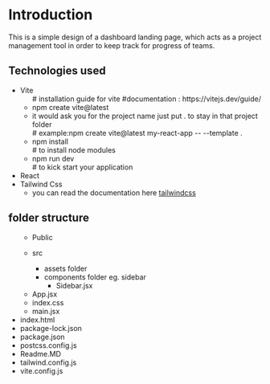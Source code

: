 <h1>Introduction</h1>
<p>This is a simple design of a dashboard landing page, which acts as a project management tool in order to keep track for progress of teams. </p>

<h2>Technologies used</h2>
<ul>
<li>Vite
<ul>
# installation guide for vite   
#documentation : https://vitejs.dev/guide/
<li>npm create vite@latest</li>
<li>it would ask you for the project name  just put . to stay in that project folder</li>
# example:npm create vite@latest my-react-app -- --template . 
<li>npm install</li>
# to install node modules 
<li>npm run dev</li>
# to kick start your application
</ul>
</li>
<li>React</li>
<li>Tailwind Css
<ul>
<li>you can read the documentation here <a href="https://tailwindcss.com/docs">tailwindcss</a></li>

</ul>
</li>

</ul>

<h2>folder structure</h2>
<ul>
<ul>
<li>Public </li>
</ul>
<ul>
<li>src</li>
<ul>
<li>assets folder</li>
<li>components folder eg. sidebar
<ul>
<li>Sidebar.jsx</li>
</ul>
</li>
</ul>
<li>App.jsx</li>
<li>index.css</li>
<li>main.jsx</li>
</ul>
<li>index.html</li>
<li>package-lock.json</li>
<li>package.json</li>
<li>postcss.config.js</li>
<li>Readme.MD</li>
<li>tailwind.config.js</li>
<li>vite.config.js</li>
</ul>
